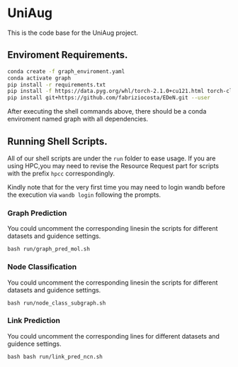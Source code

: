 # UniAug

This is the code base for the UniAug project.

## Enviroment Requirements.

```bash
conda create -f graph_enviroment.yaml
conda activate graph
pip install -r requirements.txt
pip install -f https://data.pyg.org/whl/torch-2.1.0+cu121.html torch-cluster==1.6.3+pt21cu121 torch-scatter==2.1.2+pt21cu121 torch-sparse==0.6.18+pt21cu121 torch-spline-conv==1.2.2+pt21cu121
pip install git+https://github.com/fabriziocosta/EDeN.git --user

```

After executing the shell commands above, there should be a conda enviroment named graph with all dependencies.


## Running Shell Scripts.

All of our shell scripts are under the `run` folder to ease usage.
If you are using HPC,you may need to revise the Resource Request part for scripts with the prefix `hpcc` correspondingly.

Kindly note that for the very first time you may need to login wandb before the execution via `wandb login` following the prompts.

### Graph Prediction

You could uncomment the corresponding linesin the scripts for different datasets and guidence settings.

```shell
bash run/graph_pred_mol.sh
```

### Node Classification

You could uncomment the corresponding linesin the scripts for different datasets and guidence settings.

```shell
bash run/node_class_subgraph.sh 
```


### Link Prediction

You could uncomment the corresponding lines for different datasets and guidence settings.
```shell
bash bash run/link_pred_ncn.sh
```
